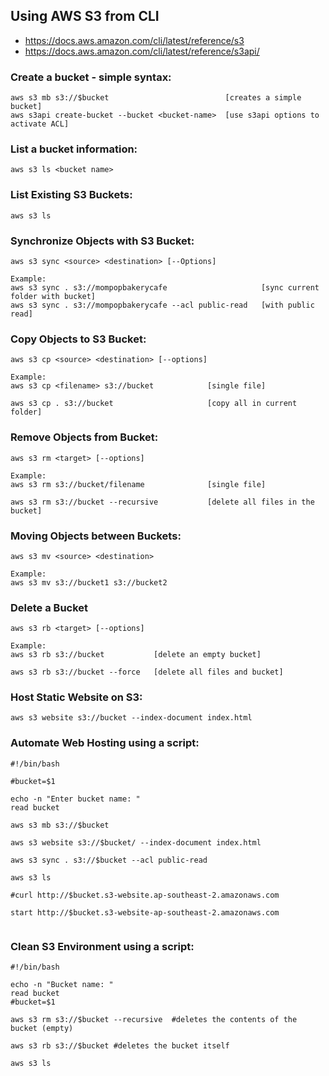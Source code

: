 ## Using AWS S3 from CLI

* https://docs.aws.amazon.com/cli/latest/reference/s3
* https://docs.aws.amazon.com/cli/latest/reference/s3api/

### Create a bucket - simple syntax:
```
aws s3 mb s3://$bucket  						[creates a simple bucket]
aws s3api create-bucket --bucket <bucket-name>  [use s3api options to activate ACL]

```

### List a bucket information:
```
aws s3 ls <bucket name>

```

### List Existing S3 Buckets:
```
aws s3 ls

```

### Synchronize Objects with S3 Bucket:
```
aws s3 sync <source> <destination> [--Options]

Example:
aws s3 sync . s3://mompopbakerycafe 					[sync current folder with bucket]
aws s3 sync . s3://mompopbakerycafe --acl public-read 	[with public read]

```

### Copy Objects to S3 Bucket:
```
aws s3 cp <source> <destination> [--options]

Example:
aws s3 cp <filename> s3://bucket			[single file]

aws s3 cp . s3://bucket 					[copy all in current folder]
```

### Remove Objects from Bucket:
```
aws s3 rm <target> [--options]

Example:
aws s3 rm s3://bucket/filename          	[single file]

aws s3 rm s3://bucket --recursive			[delete all files in the bucket]
```

### Moving Objects between Buckets:
```
aws s3 mv <source> <destination>

Example:
aws s3 mv s3://bucket1 s3://bucket2

```

### Delete a Bucket
```
aws s3 rb <target> [--options]

Example:
aws s3 rb s3://bucket    		[delete an empty bucket]

aws s3 rb s3://bucket --force 	[delete all files and bucket]
```

### Host Static Website on S3:
```
aws s3 website s3://bucket --index-document index.html

```

### Automate Web Hosting using a script:
```
#!/bin/bash

#bucket=$1

echo -n "Enter bucket name: "
read bucket

aws s3 mb s3://$bucket

aws s3 website s3://$bucket/ --index-document index.html

aws s3 sync . s3://$bucket --acl public-read

aws s3 ls

#curl http://$bucket.s3-website.ap-southeast-2.amazonaws.com

start http://$bucket.s3-website-ap-southeast-2.amazonaws.com


```


### Clean S3 Environment using a script:
```
#!/bin/bash

echo -n "Bucket name: "
read bucket
#bucket=$1

aws s3 rm s3://$bucket --recursive  #deletes the contents of the bucket (empty)

aws s3 rb s3://$bucket #deletes the bucket itself

aws s3 ls


```